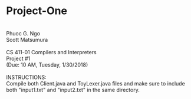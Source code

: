 # Project-One
<br>
Phuoc G. Ngo<br>
Scott Matsumura<br>
<br>
CS 411-01 Compilers and Interpreters<br>
Project #1<br>
(Due: 10 AM, Tuesday, 1/30/2018)<br>
<br>
INSTRUCTIONS:<br>
Compile both Client.java and ToyLexer.java files and make sure to include both "input1.txt" and "input2.txt" in the same directory.<br>
